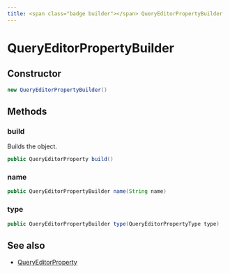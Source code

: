 ```yaml
---
title: <span class="badge builder"></span> QueryEditorPropertyBuilder
---
```

# <span class="badge builder"></span> QueryEditorPropertyBuilder

## Constructor

```java
new QueryEditorPropertyBuilder()
```
## Methods

### <span class="badge object-method"></span> build

Builds the object.

```java
public QueryEditorProperty build()
```

### <span class="badge object-method"></span> name

```java
public QueryEditorPropertyBuilder name(String name)
```

### <span class="badge object-method"></span> type

```java
public QueryEditorPropertyBuilder type(QueryEditorPropertyType type)
```

## See also

 * <span class="badge object-type-class"></span> [QueryEditorProperty](./object-QueryEditorProperty.md)
